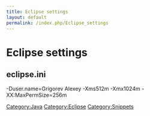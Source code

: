 ```yaml
---
title: Eclipse settings
layout: default
permalink: /index.php/Eclipse_settings
---
```


# Eclipse settings

## eclipse.ini

 -Duser.name=Grigorev Alexey
 -Xms512m
 -Xmx1024m
 -XX:MaxPermSize=256m


[Category:Java](Category_Java)
[Category:Eclipse](Category_Eclipse)
[Category:Snippets](Category_Snippets)